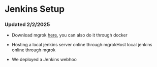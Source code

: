 # Jenkins Setup #

### Updated 2/2/2025 ###

- Download mgrok [here](https://download.ngrok.com/downloads/docker), you can also do it through docker 

- Hosting a local jenkins server online through mgrokHost local jenkins online through mgrok
 
- We deployed a Jenkins webhoo
